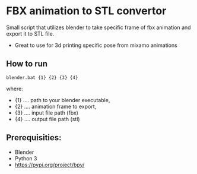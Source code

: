 # FBX animation to STL convertor
Small script that utilizes blender to take specific frame of fbx animation and export it to STL file.
- Great to use for 3d printing specific pose from mixamo animations

## How to run
`blender.bat {1} {2} {3} {4}`

where:
- {1} .... path to your blender executable, 
- {2} .... animation frame to export,
- {3} .... input file path (fbx)
- {4} .... output file path (stl)

## Prerequisities:
- Blender
- Python 3
- https://pypi.org/project/bpy/



